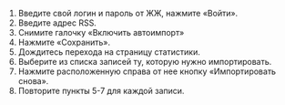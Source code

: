   1. Введите свой логин и пароль от ЖЖ, нажмите «Войти».
  1. Введите адрес RSS.
  1. Снимите галочку «Включить автоимпорт»
  1. Нажмите «Сохранить».
  1. Дождитесь перехода на страницу статистики.
  1. Выберите из списка записей ту, которую нужно импортировать.
  1. Нажмите расположенную справа от нее кнопку «Импортировать снова».
  1. Повторите пункты 5-7 для каждой записи.